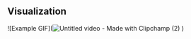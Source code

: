 ## Visualization

![Example GIF](![Untitled video - Made with Clipchamp (2)](https://github.com/Mhemd139/Particle-Collider/assets/74618605/ff3efc79-418c-45e6-82be-6b7ec4fac712)
)
